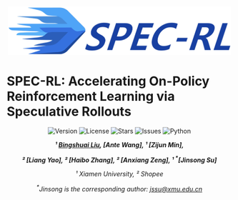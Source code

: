 <div align="center">
  <img src="./assets/page.jpg" alt="Logo" width="500">
</div>

# SPEC-RL: Accelerating On-Policy Reinforcement Learning via Speculative Rollouts


<div align="center">
<img src="https://img.shields.io/badge/Version-1.0.0-blue.svg" alt="Version"> 
<img src="https://img.shields.io/badge/License-CC%20BY%204.0-green.svg" alt="License">
<img src="https://img.shields.io/github/stars/XMUDeepLIT/Spec-RL?color=yellow" alt="Stars">
<img src="https://img.shields.io/github/issues/XMUDeepLIT/Spec-RL?color=red" alt="Issues">
<img src="https://img.shields.io/badge/python-3.8-purple.svg" alt="Python">

  
<!-- **Authors:** -->

**_¹ [Bingshuai Liu](https://bingshuailiu.github.io),  [Ante Wang], ¹ [Zijun Min],_**

**_² [Liang Yao], ² [Haibo Zhang], ² [Anxiang Zeng], ¹ <sup>*</sup>[Jinsong Su]_**


<!-- **Affiliations:** -->

_¹ Xiamen University, ² Shopee_

_<sup>*</sup>Jinsong is the corresponding author: [jssu@xmu.edu.cn](mailto:jssu@xmu.edu.cn)_
</div>
